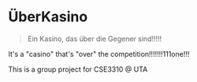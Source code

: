 # ÜberKasino

> Ein Kasino, das über die Gegener sind!!!!!

It's a "casino" that's "over" the competition!!!!!!!111one!!!

This is a group project for CSE3310 @ UTA
